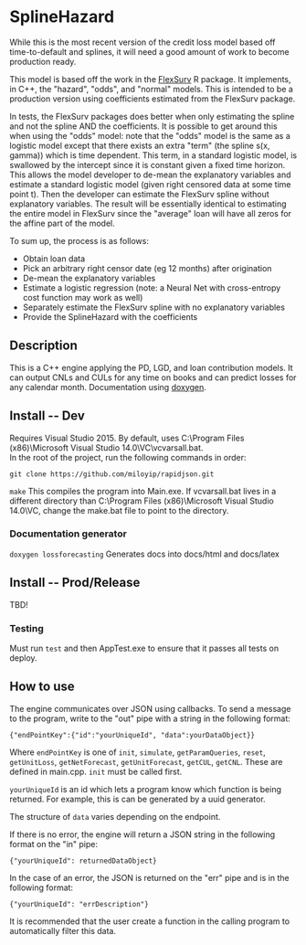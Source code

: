 # SplineHazard

While this is the most recent version of the credit loss model based off time-to-default and splines, it will need a good amount of work to become production ready.  

This model is based off the work in the [FlexSurv](https://cran.r-project.org/web/packages/flexsurv/flexsurv.pdf) R package.  It implements, in C++, the "hazard", "odds", and "normal" models.  This is intended to be a production version using coefficients estimated from the FlexSurv package. 

In tests, the FlexSurv packages does better when only estimating the spline and not the spline AND the coefficients.  It is possible to get around this when using the "odds" model: note that the "odds" model is the same as a logistic model except that there exists an extra "term" (the spline s(x, gamma)) which is time dependent.  This term, in a standard logistic model, is swallowed by the intercept since it is constant given a fixed time horizon.  This allows the model developer to de-mean the explanatory variables and estimate a standard logistic model (given right censored data at some time point t).  Then the developer can estimate the FlexSurv spline without explanatory variables.  The result will be essentially identical to estimating the entire model in FlexSurv since the "average" loan will have all zeros for the affine part of the model.  

To sum up, the process is as follows:

* Obtain loan data
* Pick an arbitrary right censor date (eg 12 months) after origination
* De-mean the explanatory variables
* Estimate a logistic regression (note: a Neural Net with cross-entropy cost function may work as well)
* Separately estimate the FlexSurv spline with no explanatory variables
* Provide the SplineHazard with the coefficients


## Description

This is a C++ engine applying the PD, LGD, and loan contribution models.  It can output CNLs and CULs for any time on books and can predict losses for any calendar month.  Documentation using [doxygen](http://www.stack.nl/~dimitri/doxygen/index.html "doxygen").  


## Install -- Dev

Requires Visual Studio 2015.  By default, uses C:\Program Files (x86)\Microsoft Visual Studio 14.0\VC\vcvarsall.bat.  
In the root of the project, run the following commands in order:

`git clone https://github.com/miloyip/rapidjson.git`

`make`  This compiles the program into Main.exe.  If vcvarsall.bat lives in a different directory than C:\Program Files (x86)\Microsoft Visual Studio 14.0\VC\, change the make.bat file to point to the directory.

### Documentation generator

`doxygen lossforecasting`  Generates docs into docs/html and docs/latex

## Install -- Prod/Release
TBD!  

### Testing
Must run `test` and then AppTest.exe to ensure that it passes all tests on deploy.

## How to use
The engine communicates over JSON using callbacks.  To send a message to the program, write to the "out" pipe with a string in the following format:

`{"endPointKey":{"id":"yourUniqueId", "data":yourDataObject}}`

Where `endPointKey` is one of `init`, `simulate`, `getParamQueries`, `reset`, `getUnitLoss`,  `getNetForecast`, `getUnitForecast`, `getCUL`, `getCNL`.  These are defined in main.cpp.  `init` must be called first.

`yourUniqueId` is an id which lets a program know which function is being returned.  For example, this is can be generated by a uuid generator.  

The structure of `data` varies depending on the endpoint.  

If there is no error, the engine will return a JSON string in the following format on the "in" pipe:

`{"yourUniqueId": returnedDataObject}`

In the case of an error, the JSON is returned on the "err" pipe and is in the following format:

`{"yourUniqueId": "errDescription"}`

It is recommended that the user create a function in the calling program to automatically filter this data. 




